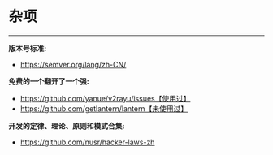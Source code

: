 杂项
=======
*******  
__版本号标准:__ 
* https://semver.org/lang/zh-CN/


__免费的一个翻开了一个强:__ 
* https://github.com/yanue/v2rayu/issues【使用过】
* https://github.com/getlantern/lantern【未使用过】


__开发的定律、理论、原则和模式合集:__
* https://github.com/nusr/hacker-laws-zh

